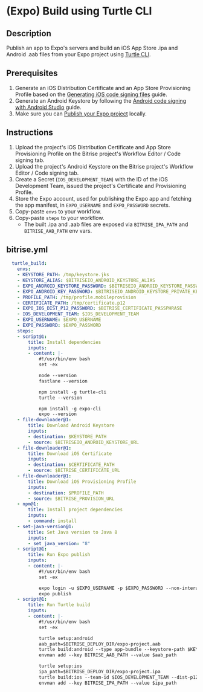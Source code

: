 # (Expo) Build using Turtle CLI

## Description

Publish an app to Expo's servers and build an iOS App Store .ipa and Android .aab files from your Expo project using [Turtle CLI](https://docs.expo.dev/classic/turtle-cli/).

## Prerequisites

1. Generate an iOS Distribution Certificate and an App Store Provisioning Profile based on the [Generating iOS code signing files](https://devcenter.bitrise.io/en/code-signing/ios-code-signing/generating-ios-code-signing-files.html) guide.
2. Generate an Android Keystore by following the [Android code signing with Android Studio](https://devcenter.bitrise.io/en/code-signing/android-code-signing/android-code-signing-with-android-studio.html) guide.
3. Make sure you can [Publish your Expo project](https://docs.expo.dev/classic/turtle-cli/#publish-your-project) locally.

## Instructions

1. Upload the project's iOS Distribution Certificate and App Store Provisioning Profile on the Bitrise project's Workflow Editor / Code signing tab.
2. Upload the project's Android Keystore on the Bitrise project's Workflow Editor / Code signing tab.
3. Create a Secret (`IOS_DEVELOPMENT_TEAM`) with the ID of the iOS Development Team, issued the project's Certificate and Provisioning Profile.
4. Store the Expo account, used for publishing the Expo app and fetching the app manifest, in `EXPO_USERNAME` and `EXPO_PASSWORD` secrets.
5. Copy-paste `envs` to your workflow.
6. Copy-paste `steps` to your workflow.
    - The built .ipa and .aab files are exposed via `BITRISE_IPA_PATH` and `BITRISE_AAB_PATH` env vars.

## bitrise.yml

```yaml
  turtle_build:
    envs:
    - KEYSTORE_PATH: /tmp/keystore.jks
    - KEYSTORE_ALIAS: $BITRISEIO_ANDROID_KEYSTORE_ALIAS
    - EXPO_ANDROID_KEYSTORE_PASSWORD: $BITRISEIO_ANDROID_KEYSTORE_PASSWORD
    - EXPO_ANDROID_KEY_PASSWORD: $BITRISEIO_ANDROID_KEYSTORE_PRIVATE_KEY_PASSWORD
    - PROFILE_PATH: /tmp/profile.mobileprovision
    - CERTIFICATE_PATH: /tmp/certificate.p12
    - EXPO_IOS_DIST_P12_PASSWORD: $BITRISE_CERTIFICATE_PASSPHRASE
    - IOS_DEVELOPMENT_TEAM: $IOS_DEVELOPMENT_TEAM
    - EXPO_USERNAME: $EXPO_USERNAME
    - EXPO_PASSWORD: $EXPO_PASSWORD
    steps:
    - script@1:
        title: Install dependencies
        inputs:
        - content: |-
            #!/usr/bin/env bash
            set -ex

            node --version
            fastlane --version

            npm install -g turtle-cli
            turtle --version

            npm install -g expo-cli
            expo --version
    - file-downloader@1:
        title: Download Android Keystore
        inputs:
        - destination: $KEYSTORE_PATH
        - source: $BITRISEIO_ANDROID_KEYSTORE_URL
    - file-downloader@1:
        title: Download iOS Certificate
        inputs:
        - destination: $CERTIFICATE_PATH
        - source: $BITRISE_CERTIFICATE_URL
    - file-downloader@1:
        title: Download iOS Provisioning Profile
        inputs:
        - destination: $PROFILE_PATH
        - source: $BITRISE_PROVISION_URL
    - npm@1:
        title: Install project dependencies
        inputs:
        - command: install
    - set-java-version@1:
        title: Set Java version to Java 8
        inputs:
        - set_java_version: "8"
    - script@1:
        title: Run Expo publish
        inputs:
        - content: |-
            #!/usr/bin/env bash
            set -ex

            expo login -u $EXPO_USERNAME -p $EXPO_PASSWORD --non-interactive
            expo publish
    - script@1:
        title: Run Turtle build
        inputs:
        - content: |-
            #!/usr/bin/env bash
            set -ex

            turtle setup:android
            aab_path=$BITRISE_DEPLOY_DIR/expo-project.aab
            turtle build:android --type app-bundle --keystore-path $KEYSTORE_PATH --keystore-alias $KEYSTORE_ALIAS -o $aab_path
            envman add --key BITRISE_AAB_PATH --value $aab_path

            turtle setup:ios
            ipa_path=$BITRISE_DEPLOY_DIR/expo-project.ipa
            turtle build:ios --team-id $IOS_DEVELOPMENT_TEAM --dist-p12-path $CERTIFICATE_PATH --provisioning-profile-path $PROFILE_PATH -o $ipa_path
            envman add --key BITRISE_IPA_PATH --value $ipa_path
```
